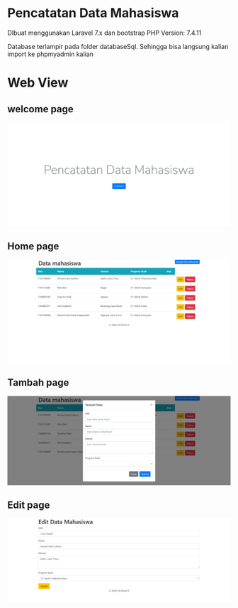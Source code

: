 # Pencatatan Data Mahasiswa
DIbuat menggunakan Laravel 7.x dan bootstrap
PHP Version: 7.4.11

Database terlampir pada folder databaseSql. Sehingga bisa langsung kalian import ke phpmyadmin kalian

# Web View
## welcome page
<img src="/docs/images/welcome.png" alt="Welcome image"/>

## Home page
<img src="/docs/images/home.png" alt="Home image"/>

## Tambah page
<img src="/docs/images/tambah.png" alt="Tambah image"/>

## Edit page
<img src="/docs/images/edit.png" alt="Edit image"/>